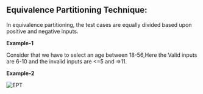 ﻿## Equivalence Partitioning Technique: ##

In equivalence partitioning, the test cases are equally divided based upon positive and negative inputs.

**Example-1** 

Consider that we have to select an age between 18-56,Here the Valid inputs are 6-10 and the invalid inputs are <=5 and =>11.

**Example-2**

![EPT](https://github.com/manoja13702/Manual-Testing-./assets/142867318/468385e0-61c2-48b8-8699-3841e3f029d1)

